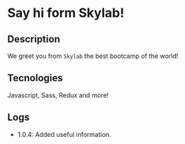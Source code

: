 # Say hi form Skylab!

## Description
We greet you from `Skylab` the best bootcamp of the world!

## Tecnologies
Javascript, Sass, Redux and more!

## Logs
- 1.0.4: Added useful information.